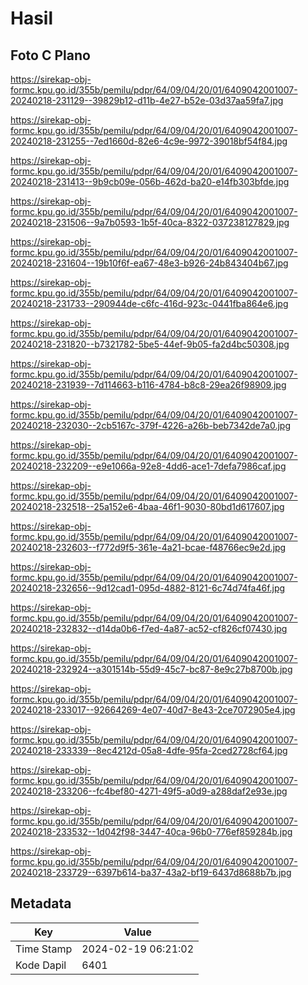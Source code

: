 # Hasil

## Foto C Plano

https://sirekap-obj-formc.kpu.go.id/355b/pemilu/pdpr/64/09/04/20/01/6409042001007-20240218-231129--39829b12-d11b-4e27-b52e-03d37aa59fa7.jpg

https://sirekap-obj-formc.kpu.go.id/355b/pemilu/pdpr/64/09/04/20/01/6409042001007-20240218-231255--7ed1660d-82e6-4c9e-9972-39018bf54f84.jpg

https://sirekap-obj-formc.kpu.go.id/355b/pemilu/pdpr/64/09/04/20/01/6409042001007-20240218-231413--9b9cb09e-056b-462d-ba20-e14fb303bfde.jpg

https://sirekap-obj-formc.kpu.go.id/355b/pemilu/pdpr/64/09/04/20/01/6409042001007-20240218-231506--9a7b0593-1b5f-40ca-8322-037238127829.jpg

https://sirekap-obj-formc.kpu.go.id/355b/pemilu/pdpr/64/09/04/20/01/6409042001007-20240218-231604--19b10f6f-ea67-48e3-b926-24b843404b67.jpg

https://sirekap-obj-formc.kpu.go.id/355b/pemilu/pdpr/64/09/04/20/01/6409042001007-20240218-231733--290944de-c6fc-416d-923c-0441fba864e6.jpg

https://sirekap-obj-formc.kpu.go.id/355b/pemilu/pdpr/64/09/04/20/01/6409042001007-20240218-231820--b7321782-5be5-44ef-9b05-fa2d4bc50308.jpg

https://sirekap-obj-formc.kpu.go.id/355b/pemilu/pdpr/64/09/04/20/01/6409042001007-20240218-231939--7d114663-b116-4784-b8c8-29ea26f98909.jpg

https://sirekap-obj-formc.kpu.go.id/355b/pemilu/pdpr/64/09/04/20/01/6409042001007-20240218-232030--2cb5167c-379f-4226-a26b-beb7342de7a0.jpg

https://sirekap-obj-formc.kpu.go.id/355b/pemilu/pdpr/64/09/04/20/01/6409042001007-20240218-232209--e9e1066a-92e8-4dd6-ace1-7defa7986caf.jpg

https://sirekap-obj-formc.kpu.go.id/355b/pemilu/pdpr/64/09/04/20/01/6409042001007-20240218-232518--25a152e6-4baa-46f1-9030-80bd1d617607.jpg

https://sirekap-obj-formc.kpu.go.id/355b/pemilu/pdpr/64/09/04/20/01/6409042001007-20240218-232603--f772d9f5-361e-4a21-bcae-f48766ec9e2d.jpg

https://sirekap-obj-formc.kpu.go.id/355b/pemilu/pdpr/64/09/04/20/01/6409042001007-20240218-232656--9d12cad1-095d-4882-8121-6c74d74fa46f.jpg

https://sirekap-obj-formc.kpu.go.id/355b/pemilu/pdpr/64/09/04/20/01/6409042001007-20240218-232832--d14da0b6-f7ed-4a87-ac52-cf826cf07430.jpg

https://sirekap-obj-formc.kpu.go.id/355b/pemilu/pdpr/64/09/04/20/01/6409042001007-20240218-232924--a301514b-55d9-45c7-bc87-8e9c27b8700b.jpg

https://sirekap-obj-formc.kpu.go.id/355b/pemilu/pdpr/64/09/04/20/01/6409042001007-20240218-233017--92664269-4e07-40d7-8e43-2ce7072905e4.jpg

https://sirekap-obj-formc.kpu.go.id/355b/pemilu/pdpr/64/09/04/20/01/6409042001007-20240218-233339--8ec4212d-05a8-4dfe-95fa-2ced2728cf64.jpg

https://sirekap-obj-formc.kpu.go.id/355b/pemilu/pdpr/64/09/04/20/01/6409042001007-20240218-233206--fc4bef80-4271-49f5-a0d9-a288daf2e93e.jpg

https://sirekap-obj-formc.kpu.go.id/355b/pemilu/pdpr/64/09/04/20/01/6409042001007-20240218-233532--1d042f98-3447-40ca-96b0-776ef859284b.jpg

https://sirekap-obj-formc.kpu.go.id/355b/pemilu/pdpr/64/09/04/20/01/6409042001007-20240218-233729--6397b614-ba37-43a2-bf19-6437d8688b7b.jpg


## Metadata

| Key        | Value               |
| ---------- | ------------------- |
| Time Stamp | 2024-02-19 06:21:02 |
| Kode Dapil | 6401                |



